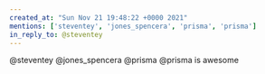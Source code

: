 ```yaml
---
created_at: "Sun Nov 21 19:48:22 +0000 2021"
mentions: ['steventey', 'jones_spencera', 'prisma', 'prisma']
in_reply_to: @steventey
---
```


@steventey @jones_spencera @prisma @prisma is awesome